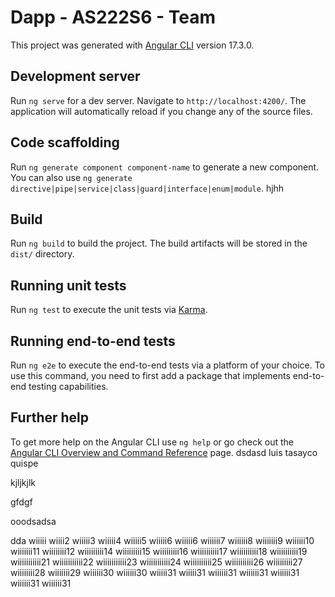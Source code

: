 # Dapp - AS222S6 - Team

This project was generated with [Angular CLI](https://github.com/angular/angular-cli) version 17.3.0.

## Development server

Run `ng serve` for a dev server. Navigate to `http://localhost:4200/`. The application will automatically reload if you change any of the source files.

## Code scaffolding

Run `ng generate component component-name` to generate a new component. You can also use `ng generate directive|pipe|service|class|guard|interface|enum|module`.
hjhh

## Build

Run `ng build` to build the project. The build artifacts will be stored in the `dist/` directory.

## Running unit tests

Run `ng test` to execute the unit tests via [Karma](https://karma-runner.github.io).

## Running end-to-end tests

Run `ng e2e` to execute the end-to-end tests via a platform of your choice. To use this command, you need to first add a package that implements end-to-end testing capabilities.

## Further help

To get more help on the Angular CLI use `ng help` or go check out the [Angular CLI Overview and Command Reference](https://angular.io/cli) page.
dsdasd
luis tasayco quispe


kjljkjlk

gfdgf


ooodsadsa

dda
wiiiii
wiiii2
wiiiii3
wiiiii4
wiiiii5
wiiiii6
wiiiii6
wiiiiii7
wiiiiii8
wiiiiiii9
wiiiiii10
wiiiiiii11
wiiiiiiii12
wiiiiiiiii14
wiiiiiiiii15
wiiiiiiiii16
wiiiiiiiiii17
wiiiiiiiiii18
wiiiiiiiiii19
wiiiiiiiiiii21
wiiiiiiiiiii22
wiiiiiiiiiii23
wiiiiiiiiiii24
wiiiiiiiiii25
wiiiiiiiiii26
wiiiiiiiii27
wiiiiiiii28
wiiiiiii29
wiiiiii30
wiiiiii30
wiiiii31
wiiiii31
wiiiiii31
wiiiiii31
wiiiiii31
wiiiiii31
wiiiiii31

